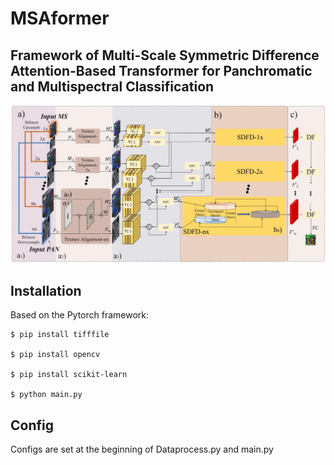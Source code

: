 # MSAformer

## Framework of Multi-Scale Symmetric Difference Attention-Based Transformer for Panchromatic and Multispectral Classification
![img](./framework.jpg)


## Installation
Based on the Pytorch framework:

```
$ pip install tifffile

$ pip install opencv

$ pip install scikit-learn

$ python main.py
```

## Config

Configs are set at the beginning of Dataprocess.py and main.py
